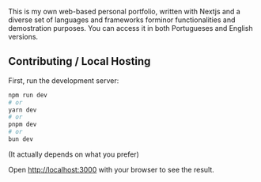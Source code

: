 This is my own web-based personal portfolio, written with Nextjs and a diverse set of languages and frameworks forminor functionalities and demostration purposes. You can access it in both Portugueses and English versions.

## Contributing / Local Hosting

First, run the development server:

```bash
npm run dev
# or
yarn dev
# or
pnpm dev
# or
bun dev
```
(It actually depends on what you prefer)

Open [http://localhost:3000](http://localhost:3000) with your browser to see the result.


